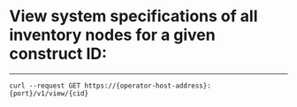 # View system specifications of all inventory nodes for a given construct ID:
------------
```
curl --request GET https://{operator-host-address}:{port}/v1/view/{cid}
